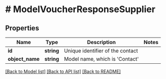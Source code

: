 # # ModelVoucherResponseSupplier

## Properties

Name | Type | Description | Notes
------------ | ------------- | ------------- | -------------
**id** | **string** | Unique identifier of the contact |
**object_name** | **string** | Model name, which is &#39;Contact&#39; |

[[Back to Model list]](../../README.md#models) [[Back to API list]](../../README.md#endpoints) [[Back to README]](../../README.md)
